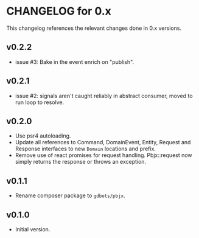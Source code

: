 # CHANGELOG for 0.x
This changelog references the relevant changes done in 0.x versions.


## v0.2.2
* issue #3: Bake in the event enrich on "publish".


## v0.2.1
* issue #2: signals aren't caught reliably in abstract consumer, moved to run loop to resolve.


## v0.2.0
* Use psr4 autoloading.
* Update all references to Command, DomainEvent, Entity, Request and Response interfaces to new `Domain` locations and prefix.
* Remove use of react promises for request handling.  Pbjx::request now simply returns the response or throws an exception.


## v0.1.1
* Rename composer package to `gdbots/pbjx`.


## v0.1.0
* Initial version.
